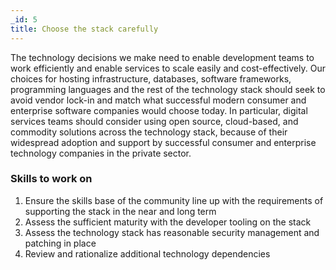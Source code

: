```yaml
---
_id: 5
title: Choose the stack carefully
---
```


The technology decisions we make need to enable development teams to work efficiently and enable services to scale easily and cost-effectively. Our choices for hosting infrastructure, databases, software frameworks, programming languages and the rest of the technology stack should seek to avoid vendor lock-in and match what successful modern consumer and enterprise software companies would choose today. In particular, digital services teams should consider using open source, cloud-based, and commodity solutions across the technology stack, because of their widespread adoption and support by successful consumer and enterprise technology companies in the private sector. 

### Skills to work on

1. Ensure the skills base of the community line up with the requirements of supporting the stack in the near and long term
1. Assess the sufficient maturity with the developer tooling on the stack
1. Assess the technology stack has reasonable security management and patching in place
1. Review and rationalize additional technology dependencies


